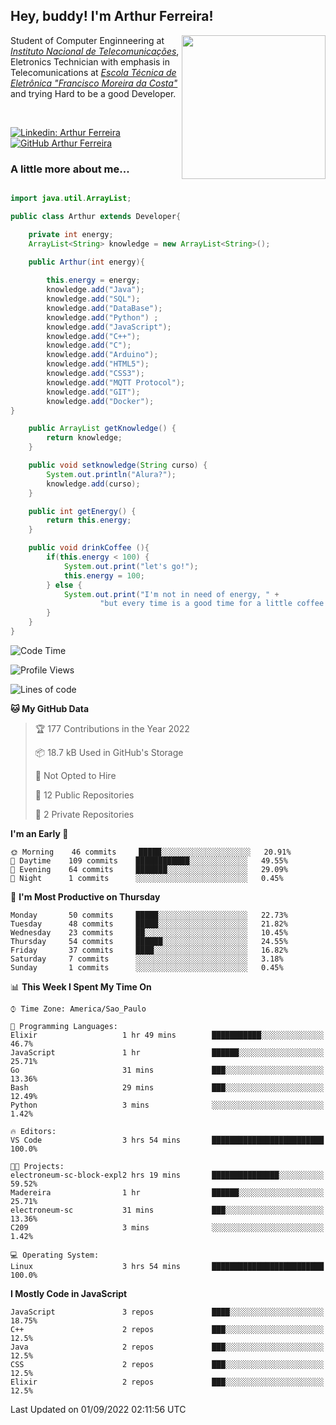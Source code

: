 <h2> Hey, buddy! I'm Arthur Ferreira!</h2>
<img align='right' src="https://media.giphy.com/media/ule4vhcY1xEKQ/giphy.gif" width="230">
<p>Student of Computer Enginneering at  <em><a href="https://inatel.br/home/" target="_blank">Instituto Nacional de Telecomunicações</a></em>, Eletronics Technician with emphasis in Telecomunications at <em><a href="https://www.etefmc.com.br" target="_blank">Escola Técnica de Eletrônica "Francisco Moreira da Costa"</a></em> and trying Hard to be a good Developer.
</p></br>

[![Linkedin: Arthur Ferreira](https://img.shields.io/badge/-Arthur%20Ferreira%20Silva-blue?style=flat-square&logo=Linkedin&logoColor=white&link=https://www.linkedin.com/in/ArthurFerreiraSilva/)]( www.linkedin.com/in/ArthurFerreiraSilva)
[![GitHub Arthur Ferreira](https://img.shields.io/github/followers/arthur-ngdi?label=follow&style=social)](https://github.com/arthur-ngdi)


### A little more about me...  

``` Java

import java.util.ArrayList;

public class Arthur extends Developer{

    private int energy;
    ArrayList<String> knowledge = new ArrayList<String>();

    public Arthur(int energy){
        
        this.energy = energy;
        knowledge.add("Java");
        knowledge.add("SQL");
        knowledge.add("DataBase");
        knowledge.add("Python") ;
        knowledge.add("JavaScript");
        knowledge.add("C++");
        knowledge.add("C");
        knowledge.add("Arduino");
        knowledge.add("HTML5");
        knowledge.add("CSS3");
        knowledge.add("MQTT Protocol");
        knowledge.add("GIT");
        knowledge.add("Docker");
}

    public ArrayList getKnowledge() {
        return knowledge;
    }

    public void setknowledge(String curso) {
        System.out.println("Alura?");
        knowledge.add(curso);
    }

    public int getEnergy() {
        return this.energy;
    }

    public void drinkCoffee (){
        if(this.energy < 100) {
            System.out.print("let's go!");
            this.energy = 100;
        } else {
            System.out.print("I'm not in need of energy, " +
                    "but every time is a good time for a little coffee!");
        }
    }
}

```
<!--START_SECTION:waka-->
![Code Time](http://img.shields.io/badge/Code%20Time-168%20hrs%202%20mins-blue)

![Profile Views](http://img.shields.io/badge/Profile%20Views-0-blue)

![Lines of code](https://img.shields.io/badge/From%20Hello%20World%20I%27ve%20Written-484%20Thousand%20lines%20of%20code-blue)

**🐱 My GitHub Data** 

> 🏆 177 Contributions in the Year 2022
 > 
> 📦 18.7 kB Used in GitHub's Storage 
 > 
> 🚫 Not Opted to Hire
 > 
> 📜 12 Public Repositories 
 > 
> 🔑 2 Private Repositories  
 > 
**I'm an Early 🐤** 

```text
🌞 Morning    46 commits     █████░░░░░░░░░░░░░░░░░░░░   20.91% 
🌆 Daytime    109 commits    ████████████░░░░░░░░░░░░░   49.55% 
🌃 Evening    64 commits     ███████░░░░░░░░░░░░░░░░░░   29.09% 
🌙 Night      1 commits      ░░░░░░░░░░░░░░░░░░░░░░░░░   0.45%

```
📅 **I'm Most Productive on Thursday** 

```text
Monday       50 commits     █████░░░░░░░░░░░░░░░░░░░░   22.73% 
Tuesday      48 commits     █████░░░░░░░░░░░░░░░░░░░░   21.82% 
Wednesday    23 commits     ██░░░░░░░░░░░░░░░░░░░░░░░   10.45% 
Thursday     54 commits     ██████░░░░░░░░░░░░░░░░░░░   24.55% 
Friday       37 commits     ████░░░░░░░░░░░░░░░░░░░░░   16.82% 
Saturday     7 commits      ░░░░░░░░░░░░░░░░░░░░░░░░░   3.18% 
Sunday       1 commits      ░░░░░░░░░░░░░░░░░░░░░░░░░   0.45%

```


📊 **This Week I Spent My Time On** 

```text
⌚︎ Time Zone: America/Sao_Paulo

💬 Programming Languages: 
Elixir                   1 hr 49 mins        ███████████░░░░░░░░░░░░░░   46.7% 
JavaScript               1 hr                ██████░░░░░░░░░░░░░░░░░░░   25.71% 
Go                       31 mins             ███░░░░░░░░░░░░░░░░░░░░░░   13.36% 
Bash                     29 mins             ███░░░░░░░░░░░░░░░░░░░░░░   12.49% 
Python                   3 mins              ░░░░░░░░░░░░░░░░░░░░░░░░░   1.42%

🔥 Editors: 
VS Code                  3 hrs 54 mins       █████████████████████████   100.0%

🐱‍💻 Projects: 
electroneum-sc-block-expl2 hrs 19 mins       ███████████████░░░░░░░░░░   59.52% 
Madereira                1 hr                ██████░░░░░░░░░░░░░░░░░░░   25.71% 
electroneum-sc           31 mins             ███░░░░░░░░░░░░░░░░░░░░░░   13.36% 
C209                     3 mins              ░░░░░░░░░░░░░░░░░░░░░░░░░   1.42%

💻 Operating System: 
Linux                    3 hrs 54 mins       █████████████████████████   100.0%

```

**I Mostly Code in JavaScript** 

```text
JavaScript               3 repos             ████░░░░░░░░░░░░░░░░░░░░░   18.75% 
C++                      2 repos             ███░░░░░░░░░░░░░░░░░░░░░░   12.5% 
Java                     2 repos             ███░░░░░░░░░░░░░░░░░░░░░░   12.5% 
CSS                      2 repos             ███░░░░░░░░░░░░░░░░░░░░░░   12.5% 
Elixir                   2 repos             ███░░░░░░░░░░░░░░░░░░░░░░   12.5%

```



 Last Updated on 01/09/2022 02:11:56 UTC
<!--END_SECTION:waka-->
